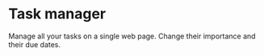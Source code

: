 # Task manager

Manage all your tasks on a single web page. Change their importance and their due dates.
